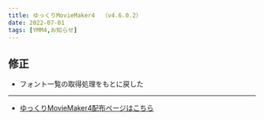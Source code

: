 ```yaml
---
title: ゆっくりMovieMaker4  （v4.6.0.2）
date: 2022-07-01
tags: [YMM4,お知らせ]
---
```

## 修正
- フォント一覧の取得処理をもとに戻した

---

- [ゆっくりMovieMaker4配布ページはこちら](../index.md)